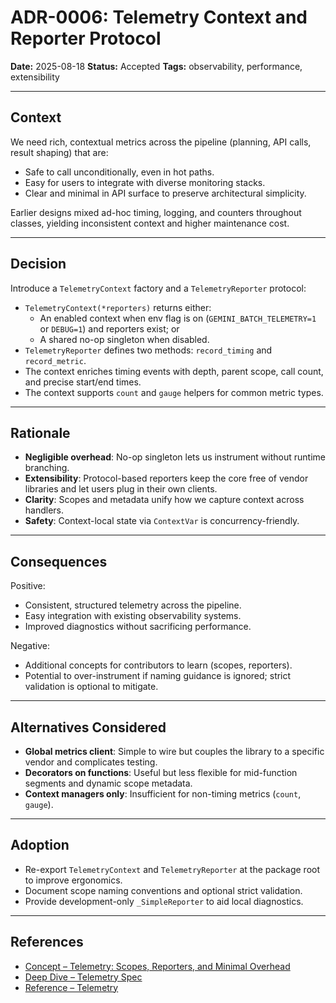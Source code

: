 # ADR-0006: Telemetry Context and Reporter Protocol

**Date:** 2025-08-18
**Status:** Accepted
**Tags:** observability, performance, extensibility

---

## Context

We need rich, contextual metrics across the pipeline (planning, API calls, result shaping) that are:

- Safe to call unconditionally, even in hot paths.
- Easy for users to integrate with diverse monitoring stacks.
- Clear and minimal in API surface to preserve architectural simplicity.

Earlier designs mixed ad-hoc timing, logging, and counters throughout classes, yielding inconsistent context and higher maintenance cost.

---

## Decision

Introduce a `TelemetryContext` factory and a `TelemetryReporter` protocol:

- `TelemetryContext(*reporters)` returns either:
  - An enabled context when env flag is on (`GEMINI_BATCH_TELEMETRY=1` or `DEBUG=1`) and reporters exist; or
  - A shared no-op singleton when disabled.
- `TelemetryReporter` defines two methods: `record_timing` and `record_metric`.
- The context enriches timing events with depth, parent scope, call count, and precise start/end times.
- The context supports `count` and `gauge` helpers for common metric types.

---

## Rationale

- **Negligible overhead**: No-op singleton lets us instrument without runtime branching.
- **Extensibility**: Protocol-based reporters keep the core free of vendor libraries and let users plug in their own clients.
- **Clarity**: Scopes and metadata unify how we capture context across handlers.
- **Safety**: Context-local state via `ContextVar` is concurrency-friendly.

---

## Consequences

Positive:

- Consistent, structured telemetry across the pipeline.
- Easy integration with existing observability systems.
- Improved diagnostics without sacrificing performance.

Negative:

- Additional concepts for contributors to learn (scopes, reporters).
- Potential to over-instrument if naming guidance is ignored; strict validation is optional to mitigate.

---

## Alternatives Considered

- **Global metrics client**: Simple to wire but couples the library to a specific vendor and complicates testing.
- **Decorators on functions**: Useful but less flexible for mid-function segments and dynamic scope metadata.
- **Context managers only**: Insufficient for non-timing metrics (`count`, `gauge`).

---

## Adoption

- Re-export `TelemetryContext` and `TelemetryReporter` at the package root to improve ergonomics.
- Document scope naming conventions and optional strict validation.
- Provide development-only `_SimpleReporter` to aid local diagnostics.

---

## References

- [Concept – Telemetry: Scopes, Reporters, and Minimal Overhead](../concepts/telemetry.md)
- [Deep Dive – Telemetry Spec](../deep-dives/telemetry-spec.md)
- [Reference – Telemetry](../../telemetry.md)
